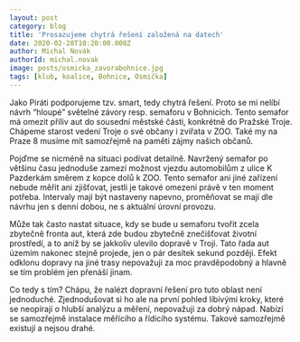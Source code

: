 ```yaml
---
layout: post
category: blog
title: 'Prosazujeme chytrá řešení založená na datech'
date: 2020-02-28T10:20:00.000Z
author: Michal Novák
authorId: michal.novak
image: posts/osmicka_zavorabohnice.jpg
tags: [klub, koalice, Bohnice, Osmička]
---
```



Jako Piráti podporujeme tzv. smart, tedy chytrá řešení. Proto se mi nelíbí návrh “hloupé” světelné závory resp. semaforu v Bohnicích. Tento semafor má omezit příliv aut do sousední
městské části, konkrétně do Pražské Troje. Chápeme starost vedení Troje o své občany i zvířata v ZOO. Také my na Praze 8 musíme mít samozřejmě na paměti zájmy našich občanů.

Pojďme se nicméně na situaci podívat detailně. Navržený semafor po většinu času jednoduše zamezí možnost vjezdu automobilům z ulice K Pazderkám směrem z kopce dolů k ZOO. Tento semafor ani jiné zařízení nebude měřit ani zjišťovat, jestli je takové omezení právě v ten moment potřeba. Intervaly mají být nastaveny napevno, proměňovat se mají dle návrhu jen s
denní dobou, ne s aktuální úrovní provozu.

Může tak často nastat situace, kdy se bude u semaforu tvořit zcela zbytečně fronta aut, která zde budou zbytečně znečišťovat životní prostředí, a to aniž by se jakkoliv ulevilo dopravě v Troji. Tato řada aut územím nakonec stejně projede, jen o pár desítek sekund později. Efekt odklonu dopravy na jiné trasy nepovažuji za moc pravděpodobný a hlavně se tím problém jen přenáší jinam.

Co tedy s tím? Chápu, že nalézt dopravní řešení pro tuto oblast není jednoduché. Zjednodušovat si ho ale na první pohled líbivými kroky, které se neopírají o hlubší analýzu a
měření, nepovažuji za dobrý nápad. Nabízí se samozřejmě instalace měřícího a řídicího systému. Takové samozřejmě existují a nejsou drahé.
